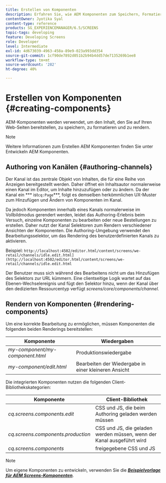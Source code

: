 ```yaml
---
title: Erstellen von Komponenten
description: Erfahren Sie, wie AEM Komponenten zum Speichern, Formatieren und Rendern des Inhalts verwendet werden, der auf Ihren Webseiten bereitgestellt wird.
contentOwner: Jyotika Syal
content-type: reference
products: SG_EXPERIENCEMANAGER/6.5/SCREENS
topic-tags: developing
feature: Developing Screens
role: Developer
level: Intermediate
exl-id: 4d673039-4963-458a-89e9-023a993dd354
source-git-commit: 1cf90de7892d051b2b94b4dd57de7135269b1ee8
workflow-type: tm+mt
source-wordcount: '282'
ht-degree: 40%

---
```


# Erstellen von Komponenten {#creating-components}

AEM-Komponenten werden verwendet, um den Inhalt, den Sie auf Ihren Web-Seiten bereitstellen, zu speichern, zu formatieren und zu rendern.

>[!NOTE]
>
>Weitere Informationen zum Erstellen AEM Komponenten finden Sie unter Entwickeln AEM Komponenten.

## Authoring von Kanälen {#authoring-channels}

Der Kanal ist das zentrale Objekt von Inhalten, die für eine Reihe von Anzeigen bereitgestellt werden. Daher öffnet ein Inhaltsautor normalerweise einen Kanal im Editor, um Inhalte hinzuzufügen oder zu ändern. Da der Kanal ein *** ist`cq:Page`***, folgt es demselben herkömmlichen UX-Muster zum Hinzufügen und Ändern von Komponenten im Kanal.

Da jedoch Komponenten innerhalb eines Kanals normalerweise im Vollbildmodus gerendert werden, leidet das Authoring-Erlebnis beim Versuch, einzelne Komponenten zu bearbeiten oder neue Bestellungen zu erstellen. Daher nutzt der Kanal Selektoren zum Rendern verschiedener Ansichten der Komponenten. Die Authoring-Umgebung verwendet den Bearbeitungsselektor, um das Rendering des benutzerdefinierten Kanals zu aktivieren.

Beispiel: `http://localhost:4502/editor.html/content/screens/we-retail/channels/idle.edit.html](http://localhost:4502/editor.html/content/screens/we-retail/channels/idle.edit.html`

Der Benutzer muss sich während des Bearbeitens nicht um das Hinzufügen des Selektors zur URL kümmern. Eine clientseitige Logik wartet auf das Ebenen-Wechselereignis und fügt den Selektor hinzu, wenn der Kanal über den dedizierten Ressourcentyp verfügt *screens/core/components/channel*.

## Rendern von Komponenten {#rendering-components}

Um eine korrekte Bearbeitung zu ermöglichen, müssen Komponenten die folgenden beiden Renderings bereitstellen:

| **Komponente** | **Wiedergaben** |
|---|---|
| *my-component/my-component.html* | Produktionswiedergabe |
| *my-component/edit.html* | Bearbeiten der Wiedergabe in einer kleineren Ansicht |

Die integrierten Komponenten nutzen die folgenden Client-Bibliothekskategorien:

| **Komponente** | **Client-Bibliothek** |
|---|---|
| *cq.screens.components.edit* | CSS und JS, die beim Authoring geladen werden müssen |
| *cq.screens.components.production* | CSS und JS, die geladen werden müssen, wenn der Kanal ausgeführt wird |
| *cq.screens.components* | freigegebene CSS und JS |

>[!NOTE]
>
>Um eigene Komponenten zu entwickeln, verwenden Sie die ***[Beispielvorlage für AEM Screens-Komponenten](https://github.com/Adobe-Marketing-Cloud/aem-screens-component-template)***.

